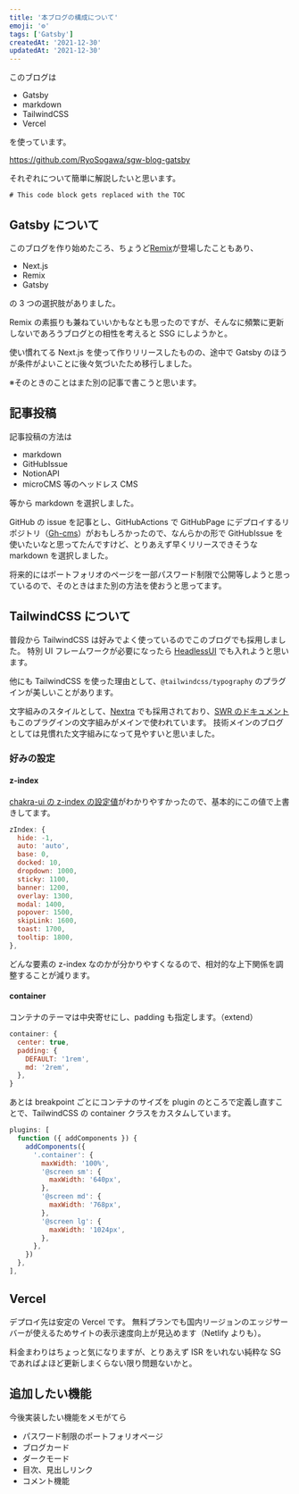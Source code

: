 ```yaml
---
title: '本ブログの構成について'
emoji: '⚙️'
tags: ['Gatsby']
createdAt: '2021-12-30'
updatedAt: '2021-12-30'
---
```


このブログは

- Gatsby
- markdown
- TailwindCSS
- Vercel

を使っています。

https://github.com/RyoSogawa/sgw-blog-gatsby

それぞれについて簡単に解説したいと思います。

```toc
# This code block gets replaced with the TOC
```

## Gatsby について

このブログを作り始めたころ、ちょうど[Remix](https://remix.run)が登場したこともあり、

- Next.js
- Remix
- Gatsby

の 3 つの選択肢がありました。

Remix の素振りも兼ねていいかもなとも思ったのですが、そんなに頻繁に更新しないであろうブログとの相性を考えると SSG にしようかと。

使い慣れてる Next.js を使って作りリリースしたものの、途中で Gatsby のほうが条件がよいことに後々気づいたため移行しました。

※そのときのことはまた別の記事で書こうと思います。

## 記事投稿

記事投稿の方法は

- markdown
- GitHubIssue
- NotionAPI
- microCMS 等のヘッドレス CMS

等から markdown を選択しました。

GitHub の issue を記事とし、GitHubActions で GitHubPage にデプロイするリポジトリ（[Gh-cms](https://github.com/oscarnevarezleal/gh-cms)）がおもしろかったので、なんらかの形で GitHubIssue を使いたいなと思ってたんですけど、とりあえず早くリリースできそうな markdown を選択しました。

将来的にはポートフォリオのページを一部パスワード制限で公開等しようと思っているので、そのときはまた別の方法を使おうと思ってます。

## TailwindCSS について

普段から TailwindCSS は好みでよく使っているのでこのブログでも採用しました。
特別 UI フレームワークが必要になったら [HeadlessUI](https://headlessui.dev/) でも入れようと思います。

他にも TailwindCSS を使った理由として、`@tailwindcss/typography` のプラグインが美しいことがあります。

文字組みのスタイルとして、[Nextra](https://nextra.vercel.app/) でも採用されており、[SWR のドキュメント](https://swr.vercel.app/)もこのプラグインの文字組みがメインで使われています。
技術メインのブログとしては見慣れた文字組みになって見やすいと思いました。

### 好みの設定

#### z-index

[chakra-ui の z-index の設定値](https://chakra-ui.com/docs/theming/theme#z-index-values)がわかりやすかったので、基本的にこの値で上書きしてます。

```js
zIndex: {
  hide: -1,
  auto: 'auto',
  base: 0,
  docked: 10,
  dropdown: 1000,
  sticky: 1100,
  banner: 1200,
  overlay: 1300,
  modal: 1400,
  popover: 1500,
  skipLink: 1600,
  toast: 1700,
  tooltip: 1800,
},
```

どんな要素の z-index なのかが分かりやすくなるので、相対的な上下関係を調整することが減ります。

#### container

コンテナのテーマは中央寄せにし、padding も指定します。（extend）

```js
container: {
  center: true,
  padding: {
    DEFAULT: '1rem',
    md: '2rem',
  },
}
```

あとは breakpoint ごとにコンテナのサイズを plugin のところで定義し直すことで、TailwindCSS の container クラスをカスタムしています。

```js
plugins: [
  function ({ addComponents }) {
    addComponents({
      '.container': {
        maxWidth: '100%',
        '@screen sm': {
          maxWidth: '640px',
        },
        '@screen md': {
          maxWidth: '768px',
        },
        '@screen lg': {
          maxWidth: '1024px',
        },
      },
    })
  },
],
```

## Vercel

デプロイ先は安定の Vercel です。
無料プランでも国内リージョンのエッジサーバーが使えるためサイトの表示速度向上が見込めます（Netlify よりも）。

料金まわりはちょっと気になりますが、とりあえず ISR をいれない純粋な SG であればよほど更新しまくらない限り問題ないかと。

## 追加したい機能

今後実装したい機能をメモがてら

- パスワード制限のポートフォリオページ
- ブログカード
- ダークモード
- 目次、見出しリンク
- コメント機能
